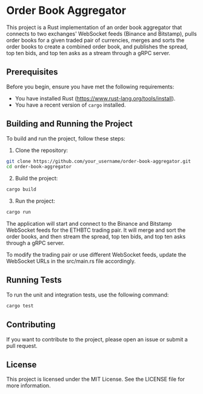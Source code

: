 # Order Book Aggregator

This project is a Rust implementation of an order book aggregator that connects to two exchanges' WebSocket feeds (Binance and Bitstamp), pulls order books for a given traded pair of currencies, merges and sorts the order books to create a combined order book, and publishes the spread, top ten bids, and top ten asks as a stream through a gRPC server.

## Prerequisites

Before you begin, ensure you have met the following requirements:

- You have installed Rust (https://www.rust-lang.org/tools/install).
- You have a recent version of `cargo` installed.

## Building and Running the Project

To build and run the project, follow these steps:

1. Clone the repository:

```sh
git clone https://github.com/your_username/order-book-aggregator.git
cd order-book-aggregator
```

2. Build the project:
```sh
cargo build
```

3. Run the project:

```sh
cargo run
```

The application will start and connect to the Binance and Bitstamp WebSocket feeds for the ETHBTC trading pair. It will merge and sort the order books, and then stream the spread, top ten bids, and top ten asks through a gRPC server.

To modify the trading pair or use different WebSocket feeds, update the WebSocket URLs in the src/main.rs file accordingly.

## Running Tests
To run the unit and integration tests, use the following command:

```sh
cargo test
```

## Contributing
If you want to contribute to the project, please open an issue or submit a pull request.

## License
This project is licensed under the MIT License. See the LICENSE file for more information.
